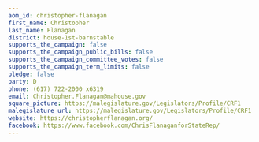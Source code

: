 ```yaml
---
aom_id: christopher-flanagan
first_name: Christopher
last_name: Flanagan
district: house-1st-barnstable
supports_the_campaign: false
supports_the_campaign_public_bills: false
supports_the_campaign_committee_votes: false
supports_the_campaign_term_limits: false
pledge: false
party: D
phone: (617) 722-2000 x6319
email: Christopher.Flanagan@mahouse.gov
square_picture: https://malegislature.gov/Legislators/Profile/CRF1
malegislature_url: https://malegislature.gov/Legislators/Profile/CRF1
website: https://christopherflanagan.org/
facebook: https://www.facebook.com/ChrisFlanaganforStateRep/
---
```

